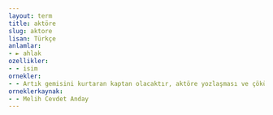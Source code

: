 ```yaml
---
layout: term
title: aktöre
slug: aktore
lisan: Türkçe
anlamlar:
- ► ahlak
ozellikler:
- - isim
ornekler:
- - Artık gemisini kurtaran kaptan olacaktır, aktöre yozlaşması ve çöküntü başlar.
orneklerkaynak:
- - Melih Cevdet Anday
---
```

